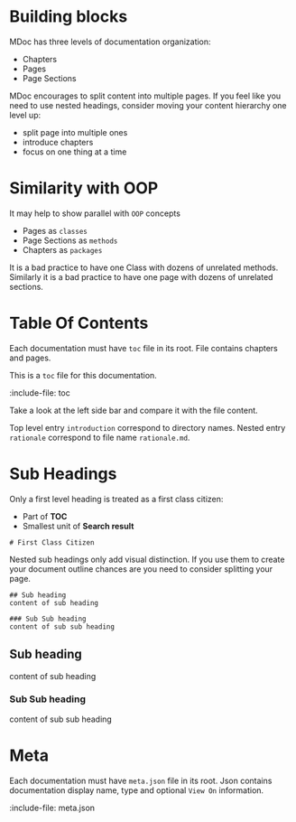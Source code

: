 # Building blocks

MDoc has three levels of documentation organization:
* Chapters
* Pages
* Page Sections

MDoc encourages to split content into multiple pages.
If you feel like you need to use nested headings, consider moving your content hierarchy one level up:
* split page into multiple ones
* introduce chapters
* focus on one thing at a time

# Similarity with OOP

It may help to show parallel with `OOP` concepts 
* Pages as `classes`
* Page Sections as `methods`
* Chapters as `packages`

It is a bad practice to have one Class with dozens of unrelated methods. 
Similarly it is a bad practice to have one page with dozens of unrelated sections.

# Table Of Contents

Each documentation must have `toc` file in its root. 
File contains chapters and pages.

This is a `toc` file for this documentation.

:include-file: toc

Take a look at the left side bar and compare it with the file content.

Top level entry `introduction` correspond to directory names. 
Nested entry `rationale` correspond to file name `rationale.md`.

# Sub Headings

Only a first level heading is treated as a first class citizen:
* Part of **TOC**
* Smallest unit of **Search result**
```   
# First Class Citizen
```

Nested sub headings only add visual distinction.
If you use them to create your document outline chances are you need to consider splitting your page. 

    ## Sub heading
    content of sub heading
    
    ### Sub Sub heading
    content of sub sub heading

## Sub heading
content of sub heading

### Sub Sub heading
content of sub sub heading


# Meta

Each documentation must have `meta.json` file in its root.
Json contains documentation display name, type and optional `View On` information.

:include-file: meta.json